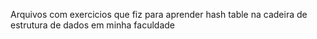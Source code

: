 <p> Arquivos com exercicios que fiz para aprender hash table na cadeira de estrutura de dados em minha faculdade </p>
